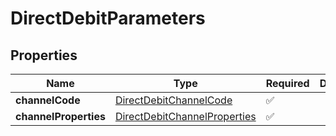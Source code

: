 # DirectDebitParameters



## Properties

| Name | Type | Required | Description |
| ------------ | ------------- | ------------- | ------------- |
| **channelCode** | [DirectDebitChannelCode](DirectDebitChannelCode.md) | ✅ |  |
**channelProperties** | [DirectDebitChannelProperties](DirectDebitChannelProperties.md) | ✅ |  |


